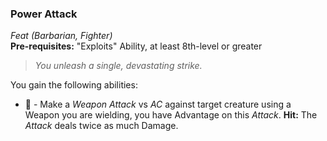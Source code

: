 ### Power Attack
*Feat (Barbarian, Fighter)*  
**Pre-requisites:** "Exploits" Ability, at least 8th-level or greater  

> *You unleash a single, devastating strike.*

You gain the following abilities:
* 🔷 - Make a *Weapon Attack* vs *AC* against target creature using a Weapon you are wielding, you have Advantage on this *Attack*. **Hit:** The *Attack* deals twice as much Damage.
